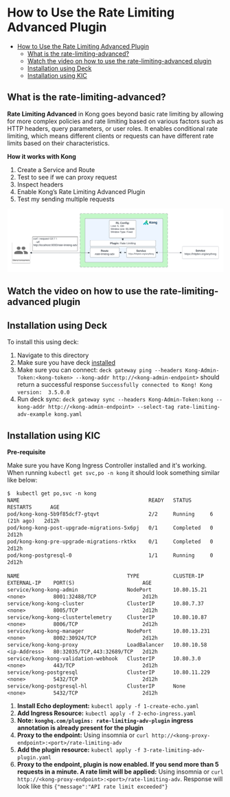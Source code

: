 # How to Use the Rate Limiting Advanced Plugin

- [How to Use the Rate Limiting Advanced Plugin](#how-to-use-the-rate-limiting-advanced-plugin)
  - [What is the rate-limiting-advanced?](#what-is-the-rate-limiting-advanced)
  - [Watch the video on how to use the rate-limiting-advanced plugin](#watch-the-video-on-how-to-use-the-rate-limiting-advanced-plugin)
  - [Installation using Deck](#installation-using-deck)
  - [Installation using KIC](#installation-using-kic)

## What is the rate-limiting-advanced?

**Rate Limiting Advanced** in Kong goes beyond basic rate limiting by allowing for more complex policies and rate limiting based on various factors such as HTTP headers, query parameters, or user roles. It enables conditional rate limiting, which means different clients or requests can have different rate limits based on their characteristics.

**How it works with Kong**

1. Create a Service and Route
2. Test to see if we can proxy request
3. Inspect headers
4. Enable Kong’s Rate Limiting Advanced Plugin
5. Test my sending multiple requests

![Rate Limiting Adv](./../../images/Rate-Limiting-Adv.png)


## Watch the video on how to use the rate-limiting-advanced plugin

<!--
[![First [PLUGIN NAME]](./images/activate.png)](https://youtu.be/ "First [PLUGIN NAME]")
-->

## Installation using Deck

To install this using deck:

1. Navigate to this directory
2. Make sure you have deck [installed](https://docs.konghq.com/deck/latest/installation/)
3. Make sure you can connect: `deck gateway ping --headers Kong-Admin-Token:<kong-token> --kong-addr http://<kong-admin-endpoint>` should return a successful response `Successfully connected to Kong! Kong version:  3.5.0.0`
4. Run deck sync: `deck gateway sync --headers Kong-Admin-Token:kong --kong-addr http://<kong-admin-endpoint> --select-tag rate-limiting-adv-example kong.yaml `

## Installation using KIC

**Pre-requisite**

Make sure you have Kong Ingress Controller installed and it's working. When running  `kubectl get svc,po -n kong` it should look something similar like below:

```
$  kubectl get po,svc -n kong
NAME                                          READY   STATUS      RESTARTS      AGE
pod/kong-kong-5b9f85dcf7-gtqvt                2/2     Running     6 (21h ago)   2d12h
pod/kong-kong-post-upgrade-migrations-5x6pj   0/1     Completed   0             2d12h
pod/kong-kong-pre-upgrade-migrations-rktkx    0/1     Completed   0             2d12h
pod/kong-postgresql-0                         1/1     Running     0             2d12h

NAME                                   TYPE           CLUSTER-IP     EXTERNAL-IP    PORT(S)                      AGE
service/kong-kong-admin                NodePort       10.80.15.21    <none>         8001:32488/TCP               2d12h
service/kong-kong-cluster              ClusterIP      10.80.7.37     <none>         8005/TCP                     2d12h
service/kong-kong-clustertelemetry     ClusterIP      10.80.10.87    <none>         8006/TCP                     2d12h
service/kong-kong-manager              NodePort       10.80.13.231   <none>         8002:30924/TCP               2d12h
service/kong-kong-proxy                LoadBalancer   10.80.10.58    <ip-Address>   80:32035/TCP,443:32689/TCP   2d12h
service/kong-kong-validation-webhook   ClusterIP      10.80.3.0      <none>         443/TCP                      2d12h
service/kong-postgresql                ClusterIP      10.80.11.229   <none>         5432/TCP                     2d12h
service/kong-postgresql-hl             ClusterIP      None           <none>         5432/TCP                     2d12h
```

1. **Install Echo deployment:** `kubectl apply -f 1-create-echo.yaml`
2. **Add Ingress Resource:** `kubectl apply -f 2-echo-ingress.yaml` 
3. **Note: `konghq.com/plugins: rate-limiting-adv-plugin` ingress annotation is already present for the plugin**
4. **Proxy to the endpoint:** Using insomnia or `curl http://<kong-proxy-endpoint>:<port>/rate-limiting-adv`
5. **Add the plugin resource:** `kubectl apply -f 3-rate-limiting-adv-plugin.yaml`
6. **Proxy to the endpoint, plugin is now enabled. If you send more than 5 requests in a minute. A rate limit will be applied:** Using insomnia or `curl http://<kong-proxy-endpoint>:<port>/rate-limiting-adv`. Response will look like this `{"message":"API rate limit exceeded"}`